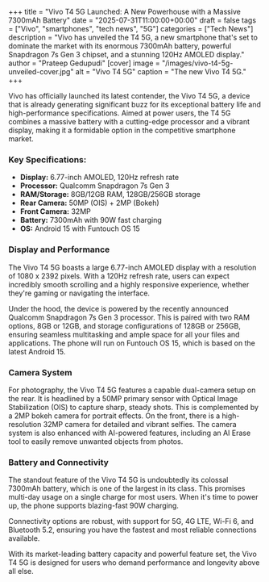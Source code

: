 
+++
title = "Vivo T4 5G Launched: A New Powerhouse with a Massive 7300mAh Battery"
date = "2025-07-31T11:00:00+00:00"
draft = false
tags = ["Vivo", "smartphones", "tech news", "5G"]
categories = ["Tech News"]
description = "Vivo has unveiled the T4 5G, a new smartphone that's set to dominate the market with its enormous 7300mAh battery, powerful Snapdragon 7s Gen 3 chipset, and a stunning 120Hz AMOLED display."
author = "Prateep Gedupudi"
[cover]
  image = "/images/vivo-t4-5g-unveiled-cover.jpg"
  alt = "Vivo T4 5G"
  caption = "The new Vivo T4 5G."
+++

Vivo has officially launched its latest contender, the Vivo T4 5G, a device that is already generating significant buzz for its exceptional battery life and high-performance specifications. Aimed at power users, the T4 5G combines a massive battery with a cutting-edge processor and a vibrant display, making it a formidable option in the competitive smartphone market.

### Key Specifications:

*   **Display:** 6.77-inch AMOLED, 120Hz refresh rate
*   **Processor:** Qualcomm Snapdragon 7s Gen 3
*   **RAM/Storage:** 8GB/12GB RAM, 128GB/256GB storage
*   **Rear Camera:** 50MP (OIS) + 2MP (Bokeh)
*   **Front Camera:** 32MP
*   **Battery:** 7300mAh with 90W fast charging
*   **OS:** Android 15 with Funtouch OS 15

### Display and Performance

The Vivo T4 5G boasts a large 6.77-inch AMOLED display with a resolution of 1080 x 2392 pixels. With a 120Hz refresh rate, users can expect incredibly smooth scrolling and a highly responsive experience, whether they're gaming or navigating the interface.

Under the hood, the device is powered by the recently announced Qualcomm Snapdragon 7s Gen 3 processor. This is paired with two RAM options, 8GB or 12GB, and storage configurations of 128GB or 256GB, ensuring seamless multitasking and ample space for all your files and applications. The phone will run on Funtouch OS 15, which is based on the latest Android 15.

### Camera System

For photography, the Vivo T4 5G features a capable dual-camera setup on the rear. It is headlined by a 50MP primary sensor with Optical Image Stabilization (OIS) to capture sharp, steady shots. This is complemented by a 2MP bokeh camera for portrait effects. On the front, there is a high-resolution 32MP camera for detailed and vibrant selfies. The camera system is also enhanced with AI-powered features, including an AI Erase tool to easily remove unwanted objects from photos.

### Battery and Connectivity

The standout feature of the Vivo T4 5G is undoubtedly its colossal 7300mAh battery, which is one of the largest in its class. This promises multi-day usage on a single charge for most users. When it's time to power up, the phone supports blazing-fast 90W charging.

Connectivity options are robust, with support for 5G, 4G LTE, Wi-Fi 6, and Bluetooth 5.2, ensuring you have the fastest and most reliable connections available.

With its market-leading battery capacity and powerful feature set, the Vivo T4 5G is designed for users who demand performance and longevity above all else.
